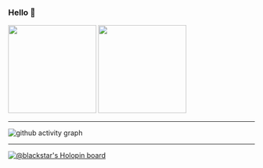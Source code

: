 ### Hello 👋

<div>
<img height="180em" src="https://github-readme-stats.vercel.app/api?username=blackstar-baba&show_icons=true&theme=radical&include_all_commits=true&count_private=true"/>
<img height="180em" src="https://github-readme-stats.vercel.app/api/top-langs/?username=blackstar-baba&layout=compact&langs_count=8&theme=radical"/>
</div>

---

![github activity graph](https://activity-graph.herokuapp.com/graph?username=blackstar-baba&bg_color=000000&color=00ff11&line=1dfa00&point=ffffff&area=true&hide_border=true)

---

[![@blackstar's Holopin board](https://holopin.me/blackstar)](https://holopin.io/@blackstar)

<!--
**blackstar-baba/blackstar-baba** is a ✨ _special_ ✨ repository because its `README.md` (this file) appears on your GitHub profile.

Here are some ideas to get you started:

- 🔭 I’m currently working on ...
- 🌱 I’m currently learning ...
- 👯 I’m looking to collaborate on ...
- 🤔 I’m looking for help with ...
- 💬 Ask me about ...
- 📫 How to reach me: ...
- 😄 Pronouns: ...
- ⚡ Fun fact: ...
-->

